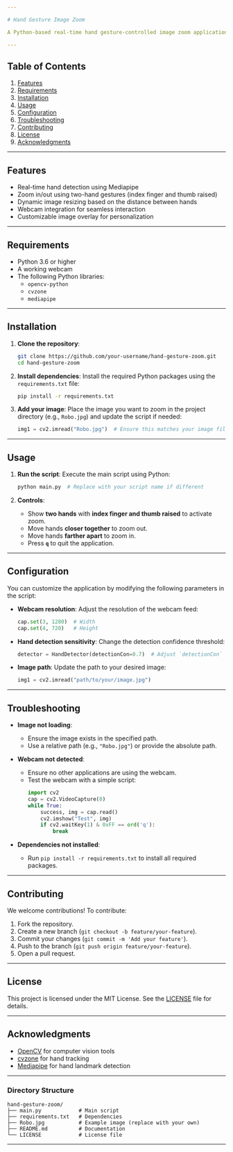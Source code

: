 ```yaml
---

# Hand Gesture Image Zoom

A Python-based real-time hand gesture-controlled image zoom application using OpenCV and cvzone. This project allows you to dynamically zoom in or out of an image by using two-hand gestures detected via a webcam.

---
```


## Table of Contents
1. [Features](#features)
2. [Requirements](#requirements)
3. [Installation](#installation)
4. [Usage](#usage)
5. [Configuration](#configuration)
6. [Troubleshooting](#troubleshooting)
7. [Contributing](#contributing)
8. [License](#license)
9. [Acknowledgments](#acknowledgments)

---

## Features
- Real-time hand detection using Mediapipe
- Zoom in/out using two-hand gestures (index finger and thumb raised)
- Dynamic image resizing based on the distance between hands
- Webcam integration for seamless interaction
- Customizable image overlay for personalization

---

## Requirements
- Python 3.6 or higher
- A working webcam
- The following Python libraries:
  - `opencv-python`
  - `cvzone`
  - `mediapipe`

---

## Installation
1. **Clone the repository**:
   ```bash
   git clone https://github.com/your-username/hand-gesture-zoom.git
   cd hand-gesture-zoom
   ```

2. **Install dependencies**:
   Install the required Python packages using the `requirements.txt` file:
   ```bash
   pip install -r requirements.txt
   ```

3. **Add your image**:
   Place the image you want to zoom in the project directory (e.g., `Robo.jpg`) and update the script if needed:
   ```python
   img1 = cv2.imread("Robo.jpg")  # Ensure this matches your image file name
   ```

---

## Usage
1. **Run the script**:
   Execute the main script using Python:
   ```bash
   python main.py  # Replace with your script name if different
   ```

2. **Controls**:
   - Show **two hands** with **index finger and thumb raised** to activate zoom.
   - Move hands **closer together** to zoom out.
   - Move hands **farther apart** to zoom in.
   - Press **`q`** to quit the application.

---

## Configuration
You can customize the application by modifying the following parameters in the script:

- **Webcam resolution**:
  Adjust the resolution of the webcam feed:
  ```python
  cap.set(3, 1280)  # Width
  cap.set(4, 720)   # Height
  ```

- **Hand detection sensitivity**:
  Change the detection confidence threshold:
  ```python
  detector = HandDetector(detectionCon=0.7)  # Adjust `detectionCon` (0.1 to 1.0)
  ```

- **Image path**:
  Update the path to your desired image:
  ```python
  img1 = cv2.imread("path/to/your/image.jpg")
  ```

---

## Troubleshooting
- **Image not loading**:
  - Ensure the image exists in the specified path.
  - Use a relative path (e.g., `"Robo.jpg"`) or provide the absolute path.

- **Webcam not detected**:
  - Ensure no other applications are using the webcam.
  - Test the webcam with a simple script:
    ```python
    import cv2
    cap = cv2.VideoCapture(0)
    while True:
        success, img = cap.read()
        cv2.imshow("Test", img)
        if cv2.waitKey(1) & 0xFF == ord('q'):
            break
    ```

- **Dependencies not installed**:
  - Run `pip install -r requirements.txt` to install all required packages.

---

## Contributing
We welcome contributions! To contribute:
1. Fork the repository.
2. Create a new branch (`git checkout -b feature/your-feature`).
3. Commit your changes (`git commit -m 'Add your feature'`).
4. Push to the branch (`git push origin feature/your-feature`).
5. Open a pull request.

---

## License
This project is licensed under the MIT License. See the [LICENSE](LICENSE) file for details.

---

## Acknowledgments
- [OpenCV](https://opencv.org/) for computer vision tools
- [cvzone](https://github.com/cvzone/cvzone) for hand tracking
- [Mediapipe](https://mediapipe.dev/) for hand landmark detection

---

### Directory Structure
```
hand-gesture-zoom/
├── main.py            # Main script
├── requirements.txt   # Dependencies
├── Robo.jpg           # Example image (replace with your own)
├── README.md          # Documentation
└── LICENSE            # License file
```

---
